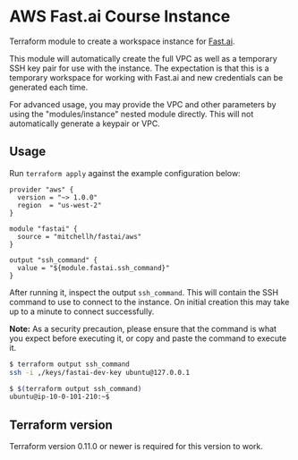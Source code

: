 AWS Fast.ai Course Instance
========================

Terraform module to create a workspace instance for [Fast.ai](https://course.fast.ai).

This module will automatically create the full VPC as well as a temporary
SSH key pair for use with the instance. The expectation is that this is a
temporary workspace for working with Fast.ai and new credentials can be
generated each time.

For advanced usage, you may provide the VPC and other parameters by using
the "modules/instance" nested module directly. This will not automatically
generate a keypair or VPC.

Usage
-----

Run `terraform apply` against the example configuration below:

```hcl
provider "aws" {
  version = "~> 1.0.0"
  region  = "us-west-2"
}

module "fastai" {
  source = "mitchellh/fastai/aws"
}

output "ssh_command" {
  value = "${module.fastai.ssh_command}"
}
```

After running it, inspect the output `ssh_command`. This will contain
the SSH command to use to connect to the instance. On initial creation this
may take up to a minute to connect successfully.

**Note:** As a security precaution, please ensure that the command is what
you expect before executing it, or copy and paste the command to execute it.

```sh
$ terraform output ssh_command
ssh -i ,/keys/fastai-dev-key ubuntu@127.0.0.1

$ $(terraform output ssh_command)
ubuntu@ip-10-0-101-210:~$
```

Terraform version
-----------------

Terraform version 0.11.0 or newer is required for this version to work.
